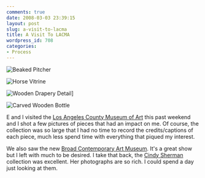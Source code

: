 ```yaml
---
comments: true
date: 2008-03-03 23:39:15
layout: post
slug: a-visit-to-lacma
title: A Visit To LACMA
wordpress_id: 708
categories:
- Process
---
```


![Beaked Pitcher](http://ryanfitzer.com/main/wp-content/uploads/2008/03/beaked-pitcher.jpg)

![Horse Vitrine](http://ryanfitzer.com/main/wp-content/uploads/2008/03/horse-vitrine.jpg)

![Wooden Drapery Detail](http://ryanfitzer.com/main/wp-content/uploads/2008/03/drapery.jpg)]

![Carved Wooden Bottle](http://ryanfitzer.com/main/wp-content/uploads/2008/03/wood-bottle.jpg)

E and I visited the [Los Angeles County Museum of Art](http://www.lacma.org/) this past weekend and I shot a few pictures of pieces that had an impact on me. Of course, the collection was so large that I had no time to record the credits/captions of each piece, much less spend time with everything that piqued my interest.

We also saw the new [Broad Contemporary Art Museum](http://www.lacma.org/art/ExhibBCAM.aspx). It's a great show but I left with much to be desired. I take that back, the [Cindy Sherman](http://images.google.com/images?client=safari&rls=en&q=cindy+sherman&ie=UTF-8&oe=UTF-8&um=1) collection was excellent. Her photographs are so rich. I could spend a day just looking at them.
